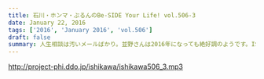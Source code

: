 ```yaml
---
title: 石川・ホンマ・ぶるんのBe-SIDE Your Life! vol.506-3
date: January 22, 2016
tags: ['2016', 'January 2016', 'vol.506']
draft: false
summary: 人生相談は汚いメールばかり。並野さんは2016年になっても絶好調のようです。ISHII
---
```


http://project-phi.ddo.jp/ishikawa/ishikawa506_3.mp3